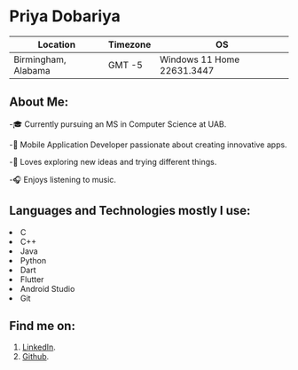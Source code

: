 # Priya Dobariya

| Location               | Timezone      | OS                         |
| ---------------------- | ------------- | -------------------------- |
| Birmingham, Alabama    | GMT -5        | Windows 11 Home 22631.3447 |

## About Me:

-🎓 Currently pursuing an MS in Computer Science at UAB.

-📱 Mobile Application Developer passionate about creating innovative apps.

-🔄 Loves exploring new ideas and trying different things.

-🎧 Enjoys listening to music.

## Languages and Technologies mostly I use:

  <li> C </li>
  <li> C++ </li>
  <li> Java </li>
  <li> Python </li>
  <li> Dart </li>
  <li> Flutter </li>
  <li> Android Studio </li>
  <li> Git </li>

## Find me on:

1. [LinkedIn](www.linkedin.com/in/priya-dobariya/).
2. [Github](https://github.com/priya0030).

